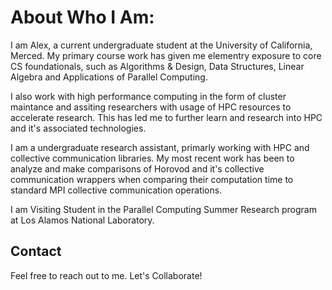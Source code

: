 # About Who I Am:

I am Alex, a current undergraduate student at the University of California, Merced. My primary course work has given me elementry exposure to core CS foundationals, such as Algorithms & Design, Data Structures, Linear Algebra and Applications of Parallel Computing. 

I also work with high performance computing in the form of cluster maintance and assiting researchers with usage of HPC resources to accelerate research. This has led me to further learn and research into HPC and it's associated technologies. 

I am a undergraduate research assistant, primarly working with HPC and collective communication libraries. My most recent work has been to analyze and make comparisons of Horovod and it's collective communication wrappers when comparing their computation time to standard MPI collective communication operations. 

I am  Visiting Student in the Parallel Computing Summer Research program at Los Alamos National Laboratory.

## Contact
Feel free to reach out to me. Let's Collaborate!
